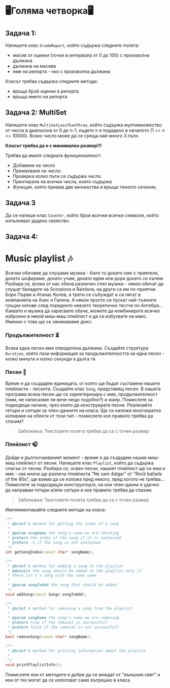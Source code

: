 # 🖥️Голяма четворка🖥️

## Задачa 1: 
Напишете клас `GradeReport`, който съдържа следните полета:
- масив от оценки (точки в интервала от 0 до 100) с произволна дължина
- дължина на масива 
- име на репорта - низ с произволна дължина

Класът трябва съдържа следните методи:
- връща брой оценки в репорта
- връща името на репорта

## Задача 2: MultiSet

Напишете клас `MultiSetLessThanТhree`, който съдържа мултимножество от числа  в диапазона от 0 до n-1, където n е подадено в началото (1 <= n <= 10000). Всяко число може да се среща най-много 3 пъти. 

**Класът трябва да е с минимален размер!!!** 

Трябва да имате следната функционалност:
- Добавяне на число
- Премахване на число.
- Проверка колко пъти се съдържа число. 
- Принтиране на всички числа, които съдържа
- Функция, която приема две множества и връща тяхното сечение.

## Задача 3
Да се напише клас `Counter`, който брои всички всички символи, който изпълняват дадено свойство.

## Задача 4:
# Music playlist :notes:

Всички обичаме да слушаме музика - било то докато сме с приятели, докато шофираме, докато учим, докато ядем или дори докато се къпем. Разбира се, всеки от нас обича различен стил музика - някои обичат да слушат баладите на Scorpions и Rainbow, на други са им по-приятни Боро Първи и Атанас Колев, а трети се събуждат и си лягат в компанията на Азис и Галена. А някои просто си пускат най-тъжните гръцки хитове след поредното невзето теоретично тестче по Алгебра... Каквато и музика да харесвате обаче, можете да комбинирате всичко изброено в някой миш-маш плейлист и да си избухвате на макс. Именно с това ще се занимаваме днес:

### Продължителност :hourglass_flowing_sand:

Всяка една песен има определена дължина. Създайте структура `Duration`, която пази информация за продължителността на една песен - колко минути и колко секунди е дълга тя.

### Песен :musical_note:

Време е да създадем единицата, от която ще бъдат съставени нашите плейлисти - песента. Създайте клас `Song`, представящ песен. В нашата програма всяка песен ще се харектеризира с име, продължителност (хмм, не написахме ли вече нещо подобно?) и жанр. Помислете за подходящи начини, чрез които да конструирате песни. Реализайте гетъри и сетъри за член-данните на класа. Ще се наложи многократно копиране на обекти от този тип - помислете кое правило трябва да спазим? 

> Забележкa: Текстовите полета трябва да са с точен размер

### Плейлист :headphones:

Дойде и дългоочакваният момент - време е да създадем нашия миш-маш плейлист от песни. Напишете клас `Playlist`, който да съдържа списък от песни. Разбира се, освен песни, нашият плейлист ще си има и име - как иначе ще различа плейлиста "Ne sam 4algar" от "Rock ballads of the 80s", ще взема да се изложа пред някого, пред когото не трябва... Помислете за подходящ/и конструктор/и, на кои член-данни е удачно да направим гетъри и/или сетъри и кое правило трябва да спазим.

> Забележкa: Текстовите полета трябва да са с точен размер

Имплементирайте следните методи на класа:

```c++
/**
 * @brief A method for getting the index of a song
 * 
 * @param songName the song's name we are checking
 * @return the index of the song if it is contained
 * @return -1 if the song is not contained
 */
int getSongIndex(const char* songName);

/**
 * @brief A method for adding a song to the playlist
 * @details The song should be added to the playlist only if 
 * there isn't a song with the same name
 * 
 * @param songToAdd the song that should be added
 */
void addSong(const Song& songToAdd);

/**
 * @brief A method for removing a song from the playlist
 * 
 * @param songName the song's name we are removing
 * @return true if the removal is successfull
 * @return false if the removal is not successfull
 */
bool removeSong(const char* songName);

/**
 * @brief A method for printing information about the playlist
 * 
 */
void printPlaylistInfo();
```

Помислете кои от методите е добре да се виждат от "външния свят" и кои от тях могат да се използват само вътрешно в класа.
